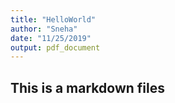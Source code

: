 ```yaml
---
title: "HelloWorld"
author: "Sneha"
date: "11/25/2019"
output: pdf_document
---
```


## This is a markdown files
